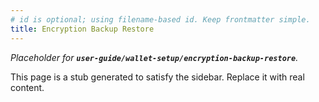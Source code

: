 ```yaml
---
# id is optional; using filename-based id. Keep frontmatter simple.
title: Encryption Backup Restore
---
```


_Placeholder for **`user-guide/wallet-setup/encryption-backup-restore`**._

This page is a stub generated to satisfy the sidebar.
Replace it with real content.
